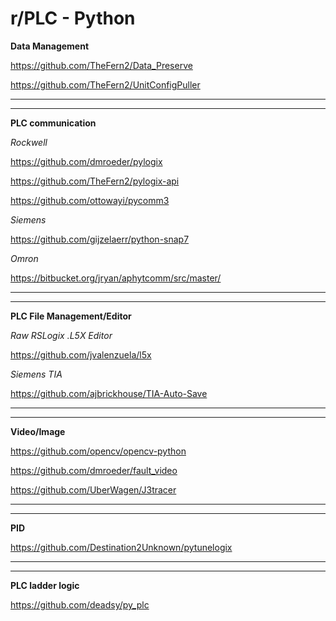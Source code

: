 # r/PLC - Python

**Data Management**

https://github.com/TheFern2/Data_Preserve

https://github.com/TheFern2/UnitConfigPuller

---
---

**PLC communication**

*Rockwell*

https://github.com/dmroeder/pylogix

https://github.com/TheFern2/pylogix-api

https://github.com/ottowayi/pycomm3

*Siemens*

https://github.com/gijzelaerr/python-snap7

*Omron*

https://bitbucket.org/jryan/aphytcomm/src/master/

---
---

**PLC File Management/Editor**

*Raw RSLogix .L5X Editor*

https://github.com/jvalenzuela/l5x


*Siemens TIA*

https://github.com/ajbrickhouse/TIA-Auto-Save

---
---

**Video/Image**

https://github.com/opencv/opencv-python

https://github.com/dmroeder/fault_video

https://github.com/UberWagen/J3tracer

---
---

**PID**

https://github.com/Destination2Unknown/pytunelogix

---
---

**PLC ladder logic**

https://github.com/deadsy/py_plc

